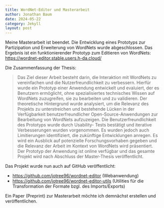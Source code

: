 ```yaml
---
title: WordNet-Editor und Masterarbeit
author: Jonathan Baum
date: 2024-05-22
category: Jekyll
layout: post
---
```


Meine Masterarbeit ist beendet. Die Entwicklung eines Prototyps zur Partizipation und Erweiterung von WordNets wurde abgeschlossen. 
Das Ergebnis ist ein funktionierender Prototyp zum Editieren von WordNets: https://wordnet-editor.stable.users.h-da.cloud/

Die Zusammenfassung der Thesis:
> Das Ziel dieser Arbeit besteht darin, die Interaktion mit WordNets zu vereinfachen und die Nutzerfreundlichkeit zu verbessern. Hierfür wurde ein Prototyp
einer Anwendung entwickelt und evaluiert, der es Benutzern ermöglicht, ohne
spezialisiertes technisches Wissen auf WordNets zuzugreifen, sie zu bearbeiten
und zu validieren. Der theoretische Hintergrund wurde analysiert, um die Relevanz des Projekts zu unterstreichen und bestehende Lücken in der Verfügbarkeit
benutzerfreundlicher Open-Source-Anwendungen zur Bearbeitung von WordNets
aufzuzeigen. Die Benutzerfreundlichkeit des Prototyps wurde durch Usability-
Tests bestätigt und iterative Verbesserungen wurden vorgenommen. Es wurden
jedoch auch Limitierungen identifiziert, die zukünftige Entwicklungen anregen.
Es wird ein Ausblick auf potenzielle Forschungsvorhaben gegeben und die Relevanz der Arbeit im Kontext von WordNets wird präsentiert. Der Prototyp der
Anwendung ist online verfügbar und das gesamte Projekt wird nach Abschluss
der Master-Thesis veröffentlicht.

Das Projekt wurde nun auch auf GitHub veröffentlicht:
- https://github.com/jotree96/wordnet-editor (Webanwendung)
- https://github.com/jotree96/wordnet-editor-utils (Utilities für die Transformation der Formate bzgl. des Imports/Exports)

Ein Paper (Preprint) zur Masterarbeit möchte ich demnächst erstellen und veröffentlichen.


<!-- 
I will just try to link a PDF:

- [get the PDF]({{ site.url }}/assets/System-Architektur_HF.pdf) directly.

GitBook is an amazing frontend style to present and organize contents (such as book chapters
and blogs) on Web. The typical to deploy GitBook at [Github Pages][1]
is building HTML files locally and then push to Github repository, usually to the `gh-pages`
branch. However, it's quite annoying to repeat such workload and make it hard for people do
version control via git for when there are generated HTML files to be staged in and out.

This theme takes style definition out of generated GitBook site and provided the template
for Jekyll to rendering markdown documents to HTML, thus the whole site can be deployed
to [Github Pages][1] without generating and uploading HTML bundle every time when there are
changes to the original repository.


[1]: https://pages.github.com
-->
